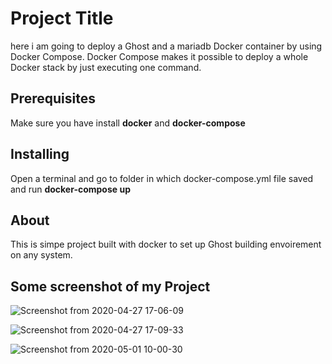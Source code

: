 # Project Title
here i am going to  deploy a Ghost and a mariadb Docker container by using Docker Compose. Docker Compose makes it possible to deploy a whole Docker stack by just executing one command.

## Prerequisites
Make sure you have install <b>docker</b> and <b>docker-compose</b>

## Installing
Open a terminal and go to  folder in which docker-compose.yml file saved and run
        <b>docker-compose up</b>
## About 
This is simpe project built with docker to set up Ghost building envoirement on any system.

## Some screenshot of my Project
![Screenshot from 2020-04-27 17-06-09](https://user-images.githubusercontent.com/49301530/80782080-54a7f180-8b92-11ea-8730-00c45f584484.png)

![Screenshot from 2020-04-27 17-09-33](https://user-images.githubusercontent.com/49301530/80782118-786b3780-8b92-11ea-835d-3640dd3f554f.png)



![Screenshot from 2020-05-01 10-00-30](https://user-images.githubusercontent.com/49301530/80782168-a51f4f00-8b92-11ea-8fe8-85fb1cd0b52f.png)
